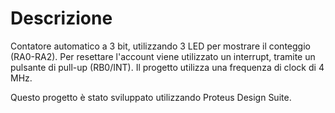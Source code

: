 # Descrizione
Contatore automatico a 3 bit, utilizzando 3 LED per mostrare il conteggio (RA0-RA2).
Per resettare l'account viene utilizzato un interrupt, tramite un pulsante di pull-up (RB0/INT).
Il progetto utilizza una frequenza di clock di 4 MHz.

Questo progetto è stato sviluppato utilizzando Proteus Design Suite.
